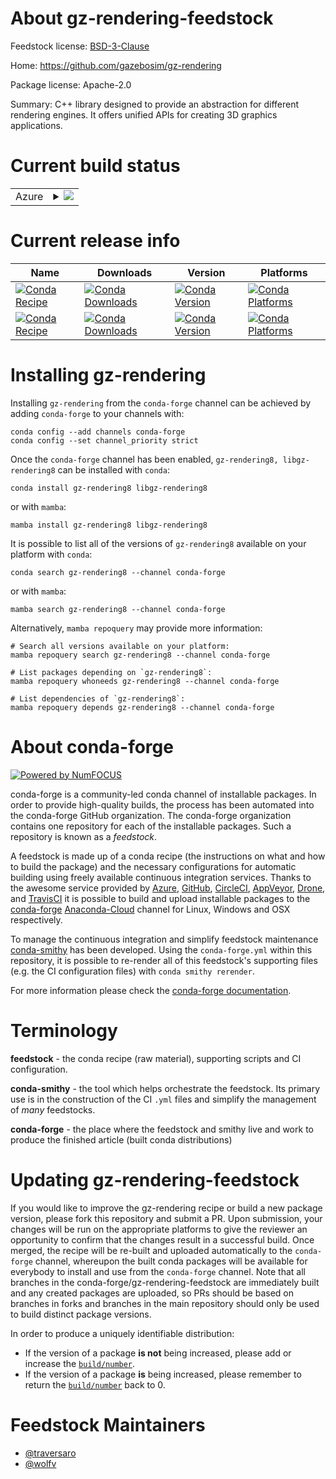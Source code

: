 About gz-rendering-feedstock
============================

Feedstock license: [BSD-3-Clause](https://github.com/conda-forge/gz-rendering-feedstock/blob/main/LICENSE.txt)

Home: https://github.com/gazebosim/gz-rendering

Package license: Apache-2.0

Summary: C++ library designed to provide an abstraction for different rendering engines. It offers unified APIs for creating 3D graphics applications.

Current build status
====================


<table>
    
  <tr>
    <td>Azure</td>
    <td>
      <details>
        <summary>
          <a href="https://dev.azure.com/conda-forge/feedstock-builds/_build/latest?definitionId=17631&branchName=main">
            <img src="https://dev.azure.com/conda-forge/feedstock-builds/_apis/build/status/gz-rendering-feedstock?branchName=main">
          </a>
        </summary>
        <table>
          <thead><tr><th>Variant</th><th>Status</th></tr></thead>
          <tbody><tr>
              <td>linux_64</td>
              <td>
                <a href="https://dev.azure.com/conda-forge/feedstock-builds/_build/latest?definitionId=17631&branchName=main">
                  <img src="https://dev.azure.com/conda-forge/feedstock-builds/_apis/build/status/gz-rendering-feedstock?branchName=main&jobName=linux&configuration=linux%20linux_64_" alt="variant">
                </a>
              </td>
            </tr><tr>
              <td>linux_aarch64</td>
              <td>
                <a href="https://dev.azure.com/conda-forge/feedstock-builds/_build/latest?definitionId=17631&branchName=main">
                  <img src="https://dev.azure.com/conda-forge/feedstock-builds/_apis/build/status/gz-rendering-feedstock?branchName=main&jobName=linux&configuration=linux%20linux_aarch64_" alt="variant">
                </a>
              </td>
            </tr><tr>
              <td>linux_ppc64le</td>
              <td>
                <a href="https://dev.azure.com/conda-forge/feedstock-builds/_build/latest?definitionId=17631&branchName=main">
                  <img src="https://dev.azure.com/conda-forge/feedstock-builds/_apis/build/status/gz-rendering-feedstock?branchName=main&jobName=linux&configuration=linux%20linux_ppc64le_" alt="variant">
                </a>
              </td>
            </tr><tr>
              <td>osx_64</td>
              <td>
                <a href="https://dev.azure.com/conda-forge/feedstock-builds/_build/latest?definitionId=17631&branchName=main">
                  <img src="https://dev.azure.com/conda-forge/feedstock-builds/_apis/build/status/gz-rendering-feedstock?branchName=main&jobName=osx&configuration=osx%20osx_64_" alt="variant">
                </a>
              </td>
            </tr><tr>
              <td>osx_arm64</td>
              <td>
                <a href="https://dev.azure.com/conda-forge/feedstock-builds/_build/latest?definitionId=17631&branchName=main">
                  <img src="https://dev.azure.com/conda-forge/feedstock-builds/_apis/build/status/gz-rendering-feedstock?branchName=main&jobName=osx&configuration=osx%20osx_arm64_" alt="variant">
                </a>
              </td>
            </tr><tr>
              <td>win_64</td>
              <td>
                <a href="https://dev.azure.com/conda-forge/feedstock-builds/_build/latest?definitionId=17631&branchName=main">
                  <img src="https://dev.azure.com/conda-forge/feedstock-builds/_apis/build/status/gz-rendering-feedstock?branchName=main&jobName=win&configuration=win%20win_64_" alt="variant">
                </a>
              </td>
            </tr>
          </tbody>
        </table>
      </details>
    </td>
  </tr>
</table>

Current release info
====================

| Name | Downloads | Version | Platforms |
| --- | --- | --- | --- |
| [![Conda Recipe](https://img.shields.io/badge/recipe-gz--rendering8-green.svg)](https://anaconda.org/conda-forge/gz-rendering8) | [![Conda Downloads](https://img.shields.io/conda/dn/conda-forge/gz-rendering8.svg)](https://anaconda.org/conda-forge/gz-rendering8) | [![Conda Version](https://img.shields.io/conda/vn/conda-forge/gz-rendering8.svg)](https://anaconda.org/conda-forge/gz-rendering8) | [![Conda Platforms](https://img.shields.io/conda/pn/conda-forge/gz-rendering8.svg)](https://anaconda.org/conda-forge/gz-rendering8) |
| [![Conda Recipe](https://img.shields.io/badge/recipe-libgz--rendering8-green.svg)](https://anaconda.org/conda-forge/libgz-rendering8) | [![Conda Downloads](https://img.shields.io/conda/dn/conda-forge/libgz-rendering8.svg)](https://anaconda.org/conda-forge/libgz-rendering8) | [![Conda Version](https://img.shields.io/conda/vn/conda-forge/libgz-rendering8.svg)](https://anaconda.org/conda-forge/libgz-rendering8) | [![Conda Platforms](https://img.shields.io/conda/pn/conda-forge/libgz-rendering8.svg)](https://anaconda.org/conda-forge/libgz-rendering8) |

Installing gz-rendering
=======================

Installing `gz-rendering` from the `conda-forge` channel can be achieved by adding `conda-forge` to your channels with:

```
conda config --add channels conda-forge
conda config --set channel_priority strict
```

Once the `conda-forge` channel has been enabled, `gz-rendering8, libgz-rendering8` can be installed with `conda`:

```
conda install gz-rendering8 libgz-rendering8
```

or with `mamba`:

```
mamba install gz-rendering8 libgz-rendering8
```

It is possible to list all of the versions of `gz-rendering8` available on your platform with `conda`:

```
conda search gz-rendering8 --channel conda-forge
```

or with `mamba`:

```
mamba search gz-rendering8 --channel conda-forge
```

Alternatively, `mamba repoquery` may provide more information:

```
# Search all versions available on your platform:
mamba repoquery search gz-rendering8 --channel conda-forge

# List packages depending on `gz-rendering8`:
mamba repoquery whoneeds gz-rendering8 --channel conda-forge

# List dependencies of `gz-rendering8`:
mamba repoquery depends gz-rendering8 --channel conda-forge
```


About conda-forge
=================

[![Powered by
NumFOCUS](https://img.shields.io/badge/powered%20by-NumFOCUS-orange.svg?style=flat&colorA=E1523D&colorB=007D8A)](https://numfocus.org)

conda-forge is a community-led conda channel of installable packages.
In order to provide high-quality builds, the process has been automated into the
conda-forge GitHub organization. The conda-forge organization contains one repository
for each of the installable packages. Such a repository is known as a *feedstock*.

A feedstock is made up of a conda recipe (the instructions on what and how to build
the package) and the necessary configurations for automatic building using freely
available continuous integration services. Thanks to the awesome service provided by
[Azure](https://azure.microsoft.com/en-us/services/devops/), [GitHub](https://github.com/),
[CircleCI](https://circleci.com/), [AppVeyor](https://www.appveyor.com/),
[Drone](https://cloud.drone.io/welcome), and [TravisCI](https://travis-ci.com/)
it is possible to build and upload installable packages to the
[conda-forge](https://anaconda.org/conda-forge) [Anaconda-Cloud](https://anaconda.org/)
channel for Linux, Windows and OSX respectively.

To manage the continuous integration and simplify feedstock maintenance
[conda-smithy](https://github.com/conda-forge/conda-smithy) has been developed.
Using the ``conda-forge.yml`` within this repository, it is possible to re-render all of
this feedstock's supporting files (e.g. the CI configuration files) with ``conda smithy rerender``.

For more information please check the [conda-forge documentation](https://conda-forge.org/docs/).

Terminology
===========

**feedstock** - the conda recipe (raw material), supporting scripts and CI configuration.

**conda-smithy** - the tool which helps orchestrate the feedstock.
                   Its primary use is in the construction of the CI ``.yml`` files
                   and simplify the management of *many* feedstocks.

**conda-forge** - the place where the feedstock and smithy live and work to
                  produce the finished article (built conda distributions)


Updating gz-rendering-feedstock
===============================

If you would like to improve the gz-rendering recipe or build a new
package version, please fork this repository and submit a PR. Upon submission,
your changes will be run on the appropriate platforms to give the reviewer an
opportunity to confirm that the changes result in a successful build. Once
merged, the recipe will be re-built and uploaded automatically to the
`conda-forge` channel, whereupon the built conda packages will be available for
everybody to install and use from the `conda-forge` channel.
Note that all branches in the conda-forge/gz-rendering-feedstock are
immediately built and any created packages are uploaded, so PRs should be based
on branches in forks and branches in the main repository should only be used to
build distinct package versions.

In order to produce a uniquely identifiable distribution:
 * If the version of a package **is not** being increased, please add or increase
   the [``build/number``](https://docs.conda.io/projects/conda-build/en/latest/resources/define-metadata.html#build-number-and-string).
 * If the version of a package **is** being increased, please remember to return
   the [``build/number``](https://docs.conda.io/projects/conda-build/en/latest/resources/define-metadata.html#build-number-and-string)
   back to 0.

Feedstock Maintainers
=====================

* [@traversaro](https://github.com/traversaro/)
* [@wolfv](https://github.com/wolfv/)

